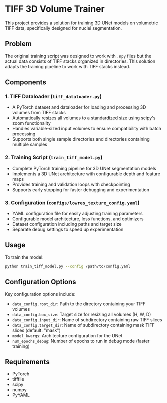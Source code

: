 # TIFF 3D Volume Trainer

This project provides a solution for training 3D UNet models on volumetric TIFF data, specifically designed for nuclei segmentation.

## Problem
The original training script was designed to work with `.npy` files but the actual data consists of TIFF stacks organized in directories. This solution adapts the training pipeline to work with TIFF stacks instead.

## Components

### 1. TIFF Dataloader (`tiff_dataloader.py`)
- A PyTorch dataset and dataloader for loading and processing 3D volumes from TIFF stacks
- Automatically resizes all volumes to a standardized size using scipy's zoom functionality
- Handles variable-sized input volumes to ensure compatibility with batch processing
- Supports both single sample directories and directories containing multiple samples

### 2. Training Script (`train_tiff_model.py`)
- Complete PyTorch training pipeline for 3D UNet segmentation models
- Implements a 3D UNet architecture with configurable depth and feature maps
- Provides training and validation loops with checkpointing
- Supports early stopping for faster debugging and experimentation

### 3. Configuration (`configs/lowres_texture_config.yaml`)
- YAML configuration file for easily adjusting training parameters
- Configurable model architecture, loss functions, and optimizers
- Dataset configuration including paths and target size
- Separate debug settings to speed up experimentation

## Usage

To train the model:
```bash
python train_tiff_model.py --config /path/to/config.yaml
```

## Configuration Options

Key configuration options include:
- `data_config.root_dir`: Path to the directory containing your TIFF volumes
- `data_config.box_size`: Target size for resizing all volumes (H, W, D)
- `data_config.input_dir`: Name of subdirectory containing raw TIFF slices
- `data_config.target_dir`: Name of subdirectory containing mask TIFF slices (default: "mask")
- `model_kwargs`: Architecture configuration for the UNet
- `num_epochs_debug`: Number of epochs to run in debug mode (faster training)

## Requirements
- PyTorch
- tifffile
- scipy
- numpy
- PyYAML 